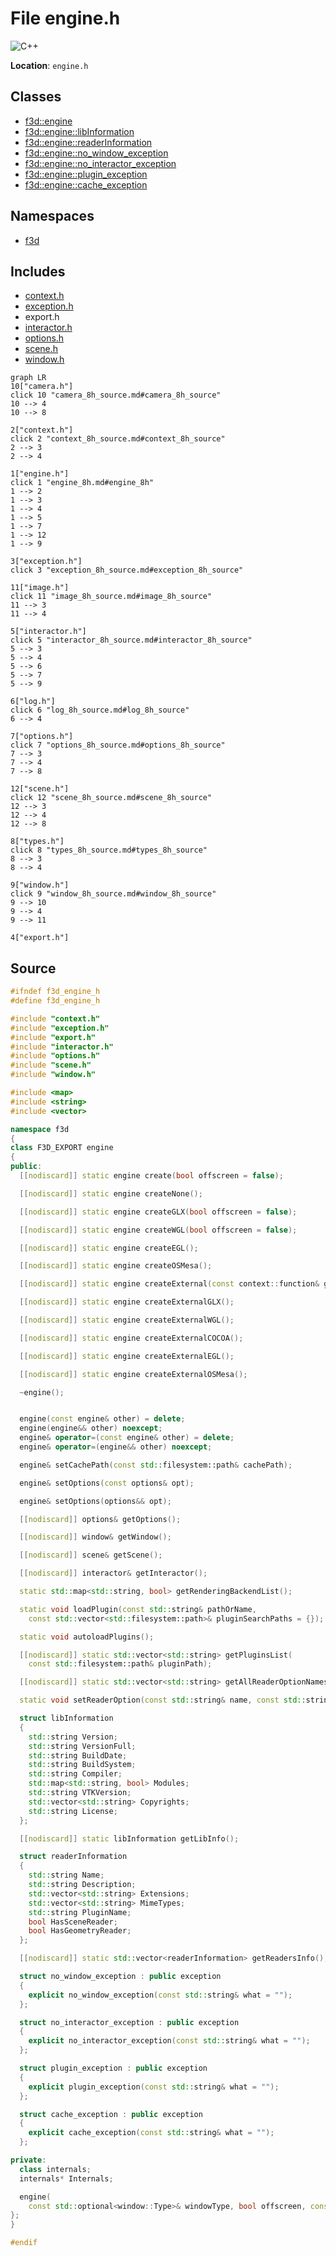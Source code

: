 # File engine.h

![][C++]

**Location**: `engine.h`





## Classes

* [f3d::engine](classf3d_1_1engine.md)
* [f3d::engine::libInformation](structf3d_1_1engine_1_1libInformation.md)
* [f3d::engine::readerInformation](structf3d_1_1engine_1_1readerInformation.md)
* [f3d::engine::no\_window\_exception](structf3d_1_1engine_1_1no__window__exception.md)
* [f3d::engine::no\_interactor\_exception](structf3d_1_1engine_1_1no__interactor__exception.md)
* [f3d::engine::plugin\_exception](structf3d_1_1engine_1_1plugin__exception.md)
* [f3d::engine::cache\_exception](structf3d_1_1engine_1_1cache__exception.md)

## Namespaces

* [f3d](namespacef3d.md)

## Includes

* [context.h](context_8h.md)
* [exception.h](exception_8h.md)
* export.h
* [interactor.h](interactor_8h.md)
* [options.h](options_8h.md)
* [scene.h](scene_8h.md)
* [window.h](window_8h.md)


```mermaid
graph LR
10["camera.h"]
click 10 "camera_8h_source.md#camera_8h_source"
10 --> 4
10 --> 8

2["context.h"]
click 2 "context_8h_source.md#context_8h_source"
2 --> 3
2 --> 4

1["engine.h"]
click 1 "engine_8h.md#engine_8h"
1 --> 2
1 --> 3
1 --> 4
1 --> 5
1 --> 7
1 --> 12
1 --> 9

3["exception.h"]
click 3 "exception_8h_source.md#exception_8h_source"

11["image.h"]
click 11 "image_8h_source.md#image_8h_source"
11 --> 3
11 --> 4

5["interactor.h"]
click 5 "interactor_8h_source.md#interactor_8h_source"
5 --> 3
5 --> 4
5 --> 6
5 --> 7
5 --> 9

6["log.h"]
click 6 "log_8h_source.md#log_8h_source"
6 --> 4

7["options.h"]
click 7 "options_8h_source.md#options_8h_source"
7 --> 3
7 --> 4
7 --> 8

12["scene.h"]
click 12 "scene_8h_source.md#scene_8h_source"
12 --> 3
12 --> 4
12 --> 8

8["types.h"]
click 8 "types_8h_source.md#types_8h_source"
8 --> 3
8 --> 4

9["window.h"]
click 9 "window_8h_source.md#window_8h_source"
9 --> 10
9 --> 4
9 --> 11

4["export.h"]

```


## Source


```cpp
#ifndef f3d_engine_h
#define f3d_engine_h

#include "context.h"
#include "exception.h"
#include "export.h"
#include "interactor.h"
#include "options.h"
#include "scene.h"
#include "window.h"

#include <map>
#include <string>
#include <vector>

namespace f3d
{
class F3D_EXPORT engine
{
public:
  [[nodiscard]] static engine create(bool offscreen = false);

  [[nodiscard]] static engine createNone();

  [[nodiscard]] static engine createGLX(bool offscreen = false);

  [[nodiscard]] static engine createWGL(bool offscreen = false);

  [[nodiscard]] static engine createEGL();

  [[nodiscard]] static engine createOSMesa();

  [[nodiscard]] static engine createExternal(const context::function& getProcAddress);

  [[nodiscard]] static engine createExternalGLX();

  [[nodiscard]] static engine createExternalWGL();

  [[nodiscard]] static engine createExternalCOCOA();

  [[nodiscard]] static engine createExternalEGL();

  [[nodiscard]] static engine createExternalOSMesa();

  ~engine();


  engine(const engine& other) = delete;
  engine(engine&& other) noexcept;
  engine& operator=(const engine& other) = delete;
  engine& operator=(engine&& other) noexcept;

  engine& setCachePath(const std::filesystem::path& cachePath);

  engine& setOptions(const options& opt);

  engine& setOptions(options&& opt);

  [[nodiscard]] options& getOptions();

  [[nodiscard]] window& getWindow();

  [[nodiscard]] scene& getScene();

  [[nodiscard]] interactor& getInteractor();

  static std::map<std::string, bool> getRenderingBackendList();

  static void loadPlugin(const std::string& pathOrName,
    const std::vector<std::filesystem::path>& pluginSearchPaths = {});

  static void autoloadPlugins();

  [[nodiscard]] static std::vector<std::string> getPluginsList(
    const std::filesystem::path& pluginPath);

  [[nodiscard]] static std::vector<std::string> getAllReaderOptionNames();

  static void setReaderOption(const std::string& name, const std::string& value);

  struct libInformation
  {
    std::string Version;
    std::string VersionFull;
    std::string BuildDate;
    std::string BuildSystem;
    std::string Compiler;
    std::map<std::string, bool> Modules;
    std::string VTKVersion;
    std::vector<std::string> Copyrights;
    std::string License;
  };

  [[nodiscard]] static libInformation getLibInfo();

  struct readerInformation
  {
    std::string Name;
    std::string Description;
    std::vector<std::string> Extensions;
    std::vector<std::string> MimeTypes;
    std::string PluginName;
    bool HasSceneReader;
    bool HasGeometryReader;
  };

  [[nodiscard]] static std::vector<readerInformation> getReadersInfo();

  struct no_window_exception : public exception
  {
    explicit no_window_exception(const std::string& what = "");
  };

  struct no_interactor_exception : public exception
  {
    explicit no_interactor_exception(const std::string& what = "");
  };

  struct plugin_exception : public exception
  {
    explicit plugin_exception(const std::string& what = "");
  };

  struct cache_exception : public exception
  {
    explicit cache_exception(const std::string& what = "");
  };

private:
  class internals;
  internals* Internals;

  engine(
    const std::optional<window::Type>& windowType, bool offscreen, const context::function& loader);
};
}

#endif
```


[public]: https://img.shields.io/badge/-public-brightgreen (public)
[C++]: https://img.shields.io/badge/language-C%2B%2B-blue (C++)
[const]: https://img.shields.io/badge/-const-lightblue (const)
[protected]: https://img.shields.io/badge/-protected-yellow (protected)
[static]: https://img.shields.io/badge/-static-lightgrey (static)
[private]: https://img.shields.io/badge/-private-red (private)